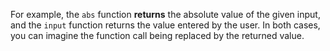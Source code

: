 For example, the `abs` function **returns** the absolute value of the given input, and the `input` function returns the value entered by the user. In
both cases, you can imagine the function call being replaced by the returned value.
